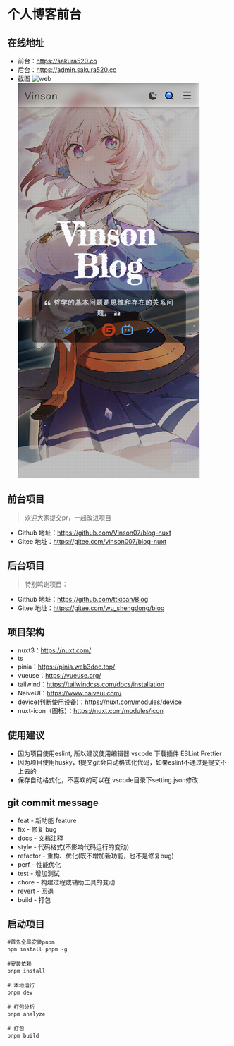 # 个人博客前台

## 在线地址
- 前台：https://sakura520.co
- 后台：https://admin.sakura520.co
- 截图
![web](./src/assets/img/banner.png)
![mobile](./src/assets/img/banner_mobile.png)

## 前台项目
> 欢迎大家提交pr，一起改进项目
- Github 地址：https://github.com/Vinson07/blog-nuxt
- Gitee 地址：https://gitee.com/vinson007/blog-nuxt

## 后台项目
> 特别鸣谢项目：
- Github 地址：https://github.com/ttkican/Blog
- Gitee 地址：https://gitee.com/wu_shengdong/blog

## 项目架构
- nuxt3：https://nuxt.com/
- ts 
- pinia：https://pinia.web3doc.top/
- vueuse：https://vueuse.org/
- tailwind：https://tailwindcss.com/docs/installation
- NaiveUI：https://www.naiveui.com/
- device(判断使用设备)：https://nuxt.com/modules/device
- nuxt-icon（图标）：https://nuxt.com/modules/icon

## 使用建议
- 因为项目使用eslint, 所以建议使用编辑器 vscode 下载插件 ESLint Prettier
- 因为项目使用husky，t提交git会自动格式化代码，如果eslint不通过是提交不上去的
- 保存自动格式化，不喜欢的可以在.vscode目录下setting.json修改

## git commit message

- feat - 新功能 feature
- fix - 修复 bug
- docs - 文档注释
- style - 代码格式(不影响代码运行的变动)
- refactor - 重构、优化(既不增加新功能，也不是修复bug)
- perf - 性能优化
- test - 增加测试
- chore - 构建过程或辅助工具的变动
- revert - 回退
- build - 打包


## 启动项目
```shell
#首先全局安装pnpm
npm install pnpm -g

#安装依赖
pnpm install

# 本地运行
pnpm dev

# 打包分析
pnpm analyze

# 打包
pnpm build

```
